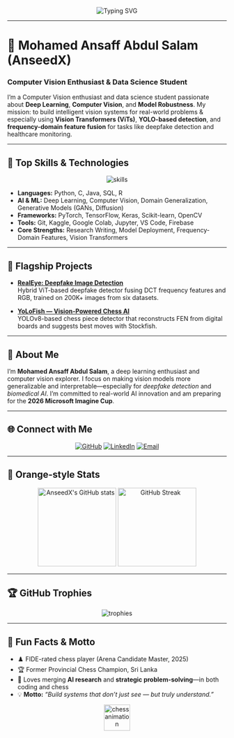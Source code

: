 <!-- Apple Glassmorphism Inspired Introduction -->
<p align="center">
  <img src="https://readme-typing-svg.demolab.com?font=SF+Pro+Display&pause=1000&color=FF6700&center=true&vCenter=true&width=700&lines=Hi%2C+I%E2%80%99m+AnseedX+%7C+Computer+Vision+Enthusiast;Deep+Learning+%7C+Computer+Vision+%7C+Model+Robustness;Designing+Intelligent+Vision+Systems" alt="Typing SVG" />
</p>

<p align="center">
  <!-- Use the raw.githubusercontent URL — make sure the file exists at assets/glasstop-banner.png on branch main -->
  
</p>

---

# 👋 Mohamed Ansaff Abdul Salam (AnseedX)
### Computer Vision Enthusiast & Data Science Student

I’m a Computer Vision enthusiast and data science student passionate about **Deep Learning**, **Computer Vision**, and **Model Robustness**. My mission: to build intelligent vision systems for real-world problems & especially using **Vision Transformers (ViTs)**, **YOLO-based detection**, and **frequency-domain feature fusion** for tasks like deepfake detection and healthcare monitoring.

---

## 🧠 Top Skills & Technologies

<p align="center">
  <img src="https://skillicons.dev/icons?i=python,java,c,sql,r,pytorch,tensorflow,keras,opencv,sklearn,git,kaggle,vscode,jupyter,firebase&perline=8" alt="skills" />
</p>

- **Languages:** Python, C, Java, SQL, R  
- **AI & ML:** Deep Learning, Computer Vision, Domain Generalization, Generative Models (GANs, Diffusion)  
- **Frameworks:** PyTorch, TensorFlow, Keras, Scikit-learn, OpenCV  
- **Tools:** Git, Kaggle, Google Colab, Jupyter, VS Code, Firebase  
- **Core Strengths:** Research Writing, Model Deployment, Frequency-Domain Features, Vision Transformers

---

## 🚀 Flagship Projects

- [**RealEye: Deepfake Image Detection**](https://github.com/AnseedX/RealEye)  
  Hybrid ViT-based deepfake detector fusing DCT frequency features and RGB, trained on 200K+ images from six datasets.

- [**YoLoFish — Vision-Powered Chess AI**](https://github.com/AnseedX/YoLoFish)  
  YOLOv8-based chess piece detector that reconstructs FEN from digital boards and suggests best moves with Stockfish.

---

## 🧍 About Me

I’m **Mohamed Ansaff Abdul Salam**, a deep learning enthusiast and computer vision explorer. I focus on making vision models more generalizable and interpretable—especially for *deepfake detection* and *biomedical AI*. I’m committed to real-world AI innovation and am preparing for the **2026 Microsoft Imagine Cup**.

---

## 🌐 Connect with Me

<p align="center">
  <a href="https://github.com/AnseedX"><img src="https://img.shields.io/badge/GitHub-AnseedX-FF6700?logo=github&style=for-the-badge&logoColor=white" alt="GitHub"></a>
  <a href="https://linkedin.com/in/mohamed-ansaff-67ba98282"><img src="https://img.shields.io/badge/LinkedIn-Mohamed%20Ansaff%20Abdul%20Salam-FF6700?logo=linkedin&style=for-the-badge&logoColor=white" alt="LinkedIn"></a>
  <a href="mailto:anxeed2000@gmail.com"><img src="https://img.shields.io/badge/Email-anxeed2000@gmail.com-FF6700?logo=gmail&logoColor=white&style=for-the-badge" alt="Email"></a>
</p>

---

## 🍊 Orange-style Stats

<p align="center">
  <img src="https://github-readme-stats.vercel.app/api?username=AnseedX&show_icons=true&theme=transparent&title_color=FF6700&icon_color=FF6700&text_color=333333&hide_border=true" alt="AnseedX's GitHub stats" height="180"/>
  <img src="https://github-readme-streak-stats.herokuapp.com/?user=AnseedX&theme=transparent&hide_border=true&ring=FF6700&fire=FF6700&currStreakLabel=FF6700" alt="GitHub Streak" height="180"/>
</p>

---

## 🏆 GitHub Trophies

<p align="center">
  <img src="https://github-profile-trophy.vercel.app/?username=AnseedX&theme=flat&no-frame=true&no-bg=true&margin-w=10&title=Commit,Stars,Followers,Repositories,PullRequest,Issues&title_color=FF6700" alt="trophies" />
</p>

---

## 🎯 Fun Facts & Motto

- ♟️ FIDE-rated chess player (Arena Candidate Master, 2025)  
- 🏆 Former Provincial Chess Champion, Sri Lanka  
- 🤖 Loves merging **AI research** and **strategic problem-solving**—in both coding and chess  
- 💡 **Motto:** _“Build systems that don’t just see — but truly understand.”_

<p align="center">
  <!-- Use a GIF for the chess animation. Make sure the file exists at assets/chess-animated.gif -->
  <img src="https://raw.githubusercontent.com/AnseedX/AnseedX/main/assets/chess-animated.gif" height="60" alt="chess animation"/>
</p>
